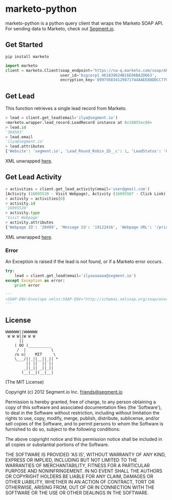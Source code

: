 marketo-python
==============

marketo-python is a python query client that wraps the Marketo SOAP API. For sending data to Marketo, check out [Segment.io](https://segment.io).

## Get Started

```
pip install marketo
```

```python
import marketo
client = marketo.Client(soap_endpoint='https://na-q.marketo.com/soap/mktows/2_0',
                        user_id='bigcorp1_461839624B16E06BA2D663',
                        encryption_key='899756834129871744AAEE88DDCC77CDEEDEC1AAAD66')
```

## Get Lead

This function retrieves a single lead record from Marketo.

```python
> lead = client.get_lead(email='ilya@segment.io')
<marketo.wrapper.lead_record.LeadRecord instance at 0x10855ec68>
> lead.id
'384563'
> lead.email
'ilya@segment.io'
> lead.attributes
{'Website': 'segment.io', 'Lead_Round_Robin_ID__c': 1, 'LeadStatus': 'Open', 'InferredCountry': 'United States', 'LeadScore': 20, 'FirstName': 'Ilya', 'AnonymousIP': '64.181.3.19', 'LastName': 'Volodarsky', 'Company': 'mkto', 'Created_Time__c': '2012-10-15 19:01:26Z', 'InferredCompany': 'Comcast Cable', 'Phone': '222-222-2222', 'Created_Timestamp__c': '2012-10-15T14:01:26-05:00', 'Lead_Assignment_Number__c': '3114', 'Referrer__c': 'drc'}
```

XML unwrapped [here](https://github.com/segmentio/marketo-python/blob/master/marketo/wrapper/lead_record.py).

## Get Lead Activity

```python
> activities = client.get_lead_activity(email='user@gmail.com')
[Activity (16095520 - Visit Webpage), Activity (16095507 - Click Link), Activity (16095506 - Click Link)]
> activity = activities[0]
> activity.id
'16095520'
> activity.type
'Visit Webpage'
> activity.attributes
{'Webpage ID': '20499', 'Message Id': '19122416', 'Webpage URL': '/pricing', 'Lead ID': '1474562', 'Query Parameters': None, 'Referrer URL': 'https://company.com/appointments/', 'Client IP Address': '61.183.85.141', 'User Agent': 'Mozilla/5.0 (Macintosh; Intel Mac OS X 10_8_2) AppleWebKit/537.17 (KHTML, like Gecko) Chrome/24.0.1312.57 Safari/537.17', 'Created At': '2013-02-11 16:19:48'}
```

XML unwrapped [here](https://github.com/segmentio/marketo-python/blob/master/marketo/wrapper/get_lead_activity.py).

### Error

An Exception is raised if the lead is not found, or if a Marketo error occurs.

```python
try:
    lead = client.get_lead(email='ilyaaaaaaa@segment.io')
except Exception as error:
    print error

'''
<SOAP-ENV:Envelope xmlns:SOAP-ENV="http://schemas.xmlsoap.org/soap/envelope/"><SOAP-ENV:Body><SOAP-ENV:Fault><faultcode>SOAP-ENV:Client</faultcode><faultstring>20103 - Lead not found</faultstring><detail><ns1:serviceException xmlns:ns1="http://www.marketo.com/mktows/"><name>mktServiceException</name><message>No lead found with EMAIL = ilyaaaaaaa@segment.io (20103)</message><code>20103</code></ns1:serviceException></detail></SOAP-ENV:Fault></SOAP-ENV:Body></SOAP-ENV:Envelope>
'''
```



## License

```
WWWWWW||WWWWWW
 W W W||W W W
      ||
    ( OO )__________
     /  |           \
    /o o|    MIT     \
    \___/||_||__||_|| *
         || ||  || ||
        _||_|| _||_||
       (__|__|(__|__|
```

(The MIT License)

Copyright (c) 2012 Segment.io Inc. <friends@segment.io>

Permission is hereby granted, free of charge, to any person obtaining a copy of this software and associated documentation files (the 'Software'), to deal in the Software without restriction, including without limitation the rights to use, copy, modify, merge, publish, distribute, sublicense, and/or sell copies of the Software, and to permit persons to whom the Software is furnished to do so, subject to the following conditions:

The above copyright notice and this permission notice shall be included in all copies or substantial portions of the Software.

THE SOFTWARE IS PROVIDED 'AS IS', WITHOUT WARRANTY OF ANY KIND, EXPRESS OR IMPLIED, INCLUDING BUT NOT LIMITED TO THE WARRANTIES OF MERCHANTABILITY, FITNESS FOR A PARTICULAR PURPOSE AND NONINFRINGEMENT. IN NO EVENT SHALL THE AUTHORS OR COPYRIGHT HOLDERS BE LIABLE FOR ANY CLAIM, DAMAGES OR OTHER LIABILITY, WHETHER IN AN ACTION OF CONTRACT, TORT OR OTHERWISE, ARISING FROM, OUT OF OR IN CONNECTION WITH THE SOFTWARE OR THE USE OR OTHER DEALINGS IN THE SOFTWARE.